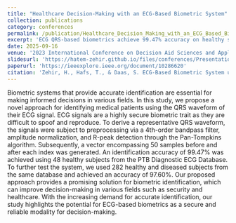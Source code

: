 ```yaml
---
title: "Healthcare Decision-Making with an ECG-Based Biometric System"
collection: publications
category: conferences
permalink: /publication/Healthcare_Decision_Making_with_an_ECG_Based_Biometric_System
excerpt: 'ECG QRS-based biometrics achieve 99.47% accuracy on healthy subjects and 97.60% on mixed cases, offering secure, reliable identification for healthcare and security.'
date: 2025-09-16
venue: '2023 International Conference on Decision Aid Sciences and Applications'
slidesurl: 'https://hatem-zehir.github.io/files/conferences/Presentation_Healthcare_Decision_Making_with_an_ECG_Based_Biometric_System.pdf'
paperurl: 'https://ieeexplore.ieee.org/document/10286620'
citation: 'Zehir, H., Hafs, T., & Daas, S. ECG-Based Biometric System using TinyML: Implementation and Performance Evaluation on ESP32.'
---
```

Biometric systems that provide accurate identification are essential for making informed decisions in various fields. In this study, we propose a novel approach for identifying medical patients using the QRS waveform of their ECG signal. ECG signals are a highly secure biometric trait as they are difficult to spoof and reproduce. To derive a representative QRS waveform, the signals were subject to preprocessing via a 4th-order bandpass filter, amplitude normalization, and R-peak detection through the Pan-Tompkins algorithm. Subsequently, a vector encompassing 50 samples before and after each index was generated. An identification accuracy of 99.47% was achieved using 48 healthy subjects from the PTB Diagnostic ECG Database. To further test the system, we used 282 healthy and diseased subjects from the same database and achieved an accuracy of 97.60%. Our proposed approach provides a promising solution for biometric identification, which can improve decision-making in various fields such as security and healthcare. With the increasing demand for accurate identification, our study highlights the potential for ECG-based biometrics as a secure and reliable modality for decision-making.